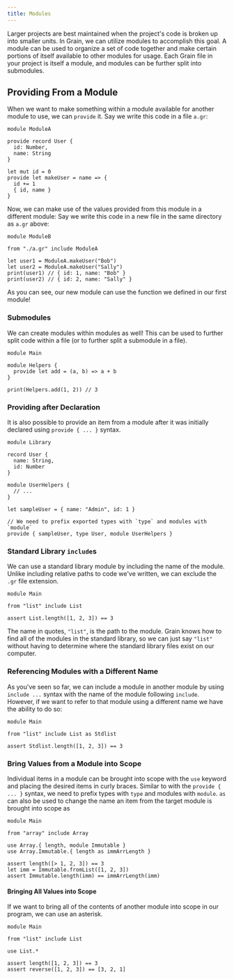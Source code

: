 ```yaml
---
title: Modules
---
```


Larger projects are best maintained when the project's code is broken up into smaller units. In Grain, we can utilize modules to accomplish this goal. A module can be used to organize a set of code together and make certain portions of itself available to other modules for usage. Each Grain file in your project is itself a module, and modules can be further split into submodules.

## Providing From a Module

When we want to make something within a module available for another module to use, we can `provide` it. Say we write this code in a file `a.gr`:

```grain
module ModuleA

provide record User {
  id: Number,
  name: String
}

let mut id = 0
provide let makeUser = name => {
  id += 1
  { id, name }
}
```

Now, we can make use of the values provided from this module in a different module: Say we write this code in a new file in the same directory as `a.gr` above:

```grain
module ModuleB

from "./a.gr" include ModuleA

let user1 = ModuleA.makeUser("Bob")
let user2 = ModuleA.makeUser("Sally")
print(user1) // { id: 1, name: "Bob" }
print(user2) // { id: 2, name: "Sally" }
```

As you can see, our new module can use the function we defined in our first module!

### Submodules

We can create modules within modules as well! This can be used to further split code within a file (or to further split a submodule in a file).

```grain
module Main

module Helpers {
  provide let add = (a, b) => a + b
}

print(Helpers.add(1, 2)) // 3
```

### Providing after Declaration

It is also possible to provide an item from a module after it was initially declared using `provide { ... }` syntax.

```grain
module Library

record User {
  name: String,
  id: Number
}

module UserHelpers {
  // ...
}

let sampleUser = { name: "Admin", id: 1 }

// We need to prefix exported types with `type` and modules with `module`
provide { sampleUser, type User, module UserHelpers }
```

### Standard Library `include`s

We can use a standard library module by including the name of the module. Unlike including relative paths to code we've written, we can exclude the `.gr` file extension.

```grain
module Main

from "list" include List

assert List.length([1, 2, 3]) == 3
```

The name in quotes, `"list"`, is the path to the module. Grain knows how to find all of the modules in the standard library, so we can just say `"list"` without having to determine where the standard library files exist on our computer.

### Referencing Modules with a Different Name

As you've seen so far, we can include a module in another module by using `include ...` syntax with the name of the module following `include`. However, if we want to refer to that module using a different name we have the ability to do so:

```grain
module Main

from "list" include List as Stdlist

assert Stdlist.length([1, 2, 3]) == 3
```

### Bring Values from a Module into Scope

Individual items in a module can be brought into scope with the `use` keyword and placing the desired items in curly braces. Similar to with the `provide { ... }` syntax, we need to prefix types with `type` and modules with `module`. `as` can also be used to change the name an item from the target module is brought into scope as

```grain
module Main

from "array" include Array

use Array.{ length, module Immutable }
use Array.Immutable.{ length as immArrLength }

assert length([> 1, 2, 3]) == 3
let imm = Immutable.fromList([1, 2, 3])
assert Immutable.length(imm) == immArrLength(imm)
```

#### Bringing All Values into Scope

If we want to bring all of the contents of another module into scope in our program, we can use an asterisk.

```grain
module Main

from "list" include List

use List.*

assert length([1, 2, 3]) == 3
assert reverse([1, 2, 3]) == [3, 2, 1]
```
